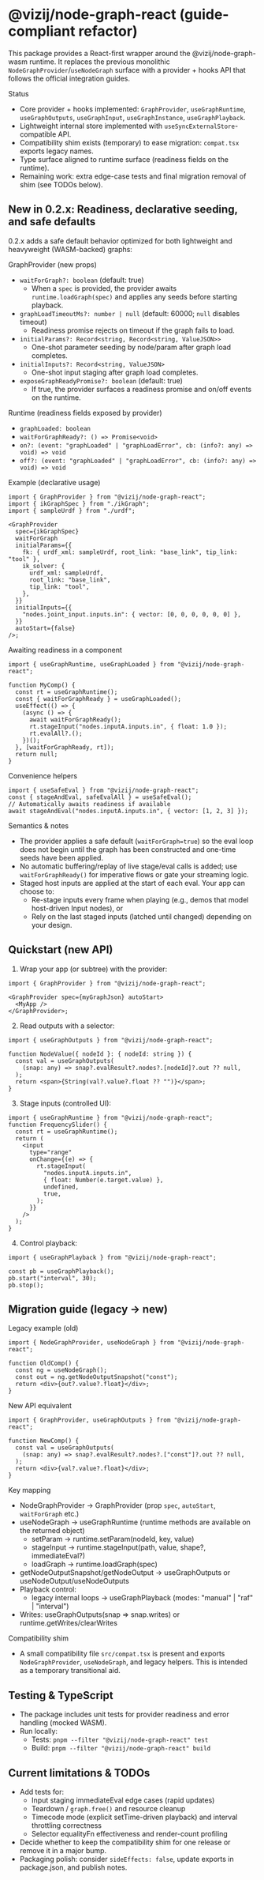 # @vizij/node-graph-react (guide-compliant refactor)

This package provides a React-first wrapper around the @vizij/node-graph-wasm runtime.
It replaces the previous monolithic `NodeGraphProvider`/`useNodeGraph` surface with a provider + hooks API that follows the official integration guides.

Status

- Core provider + hooks implemented: `GraphProvider`, `useGraphRuntime`, `useGraphOutputs`, `useGraphInput`, `useGraphInstance`, `useGraphPlayback`.
- Lightweight internal store implemented with `useSyncExternalStore`-compatible API.
- Compatibility shim exists (temporary) to ease migration: `compat.tsx` exports legacy names.
- Type surface aligned to runtime surface (readiness fields on the runtime).
- Remaining work: extra edge-case tests and final migration removal of shim (see TODOs below).

## New in 0.2.x: Readiness, declarative seeding, and safe defaults

0.2.x adds a safe default behavior optimized for both lightweight and heavyweight (WASM-backed) graphs:

GraphProvider (new props)

- `waitForGraph?: boolean` (default: true)
  - When a `spec` is provided, the provider awaits `runtime.loadGraph(spec)` and applies any seeds before starting playback.
- `graphLoadTimeoutMs?: number | null` (default: 60000; `null` disables timeout)
  - Readiness promise rejects on timeout if the graph fails to load.
- `initialParams?: Record<string, Record<string, ValueJSON>>`
  - One-shot parameter seeding by node/param after graph load completes.
- `initialInputs?: Record<string, ValueJSON>`
  - One-shot input staging after graph load completes.
- `exposeGraphReadyPromise?: boolean` (default: true)
  - If true, the provider surfaces a readiness promise and on/off events on the runtime.

Runtime (readiness fields exposed by provider)

- `graphLoaded: boolean`
- `waitForGraphReady?: () => Promise<void>`
- `on?: (event: "graphLoaded" | "graphLoadError", cb: (info?: any) => void) => void`
- `off?: (event: "graphLoaded" | "graphLoadError", cb: (info?: any) => void) => void`

Example (declarative usage)

```tsx
import { GraphProvider } from "@vizij/node-graph-react";
import { ikGraphSpec } from "./ikGraph";
import { sampleUrdf } from "./urdf";

<GraphProvider
  spec={ikGraphSpec}
  waitForGraph
  initialParams={{
    fk: { urdf_xml: sampleUrdf, root_link: "base_link", tip_link: "tool" },
    ik_solver: {
      urdf_xml: sampleUrdf,
      root_link: "base_link",
      tip_link: "tool",
    },
  }}
  initialInputs={{
    "nodes.joint_input.inputs.in": { vector: [0, 0, 0, 0, 0, 0] },
  }}
  autoStart={false}
/>;
```

Awaiting readiness in a component

```tsx
import { useGraphRuntime, useGraphLoaded } from "@vizij/node-graph-react";

function MyComp() {
  const rt = useGraphRuntime();
  const { waitForGraphReady } = useGraphLoaded();
  useEffect(() => {
    (async () => {
      await waitForGraphReady();
      rt.stageInput("nodes.inputA.inputs.in", { float: 1.0 });
      rt.evalAll?.();
    })();
  }, [waitForGraphReady, rt]);
  return null;
}
```

Convenience helpers

```tsx
import { useSafeEval } from "@vizij/node-graph-react";
const { stageAndEval, safeEvalAll } = useSafeEval();
// Automatically awaits readiness if available
await stageAndEval("nodes.inputA.inputs.in", { vector: [1, 2, 3] });
```

Semantics & notes

- The provider applies a safe default (`waitForGraph=true`) so the eval loop does not begin until the graph has been constructed and one-time seeds have been applied.
- No automatic buffering/replay of live stage/eval calls is added; use `waitForGraphReady()` for imperative flows or gate your streaming logic.
- Staged host inputs are applied at the start of each eval. Your app can choose to:
  - Re-stage inputs every frame when playing (e.g., demos that model host-driven Input nodes), or
  - Rely on the last staged inputs (latched until changed) depending on your design.

## Quickstart (new API)

1. Wrap your app (or subtree) with the provider:

```tsx
import { GraphProvider } from "@vizij/node-graph-react";

<GraphProvider spec={myGraphJson} autoStart>
  <MyApp />
</GraphProvider>;
```

2. Read outputs with a selector:

```tsx
import { useGraphOutputs } from "@vizij/node-graph-react";

function NodeValue({ nodeId }: { nodeId: string }) {
  const val = useGraphOutputs(
    (snap: any) => snap?.evalResult?.nodes?.[nodeId]?.out ?? null,
  );
  return <span>{String(val?.value?.float ?? "")}</span>;
}
```

3. Stage inputs (controlled UI):

```tsx
import { useGraphRuntime } from "@vizij/node-graph-react";
function FrequencySlider() {
  const rt = useGraphRuntime();
  return (
    <input
      type="range"
      onChange={(e) => {
        rt.stageInput(
          "nodes.inputA.inputs.in",
          { float: Number(e.target.value) },
          undefined,
          true,
        );
      }}
    />
  );
}
```

4. Control playback:

```tsx
import { useGraphPlayback } from "@vizij/node-graph-react";

const pb = useGraphPlayback();
pb.start("interval", 30);
pb.stop();
```

## Migration guide (legacy -> new)

Legacy example (old)

```tsx
import { NodeGraphProvider, useNodeGraph } from "@vizij/node-graph-react";

function OldComp() {
  const ng = useNodeGraph();
  const out = ng.getNodeOutputSnapshot("const");
  return <div>{out?.value?.float}</div>;
}
```

New API equivalent

```tsx
import { GraphProvider, useGraphOutputs } from "@vizij/node-graph-react";

function NewComp() {
  const val = useGraphOutputs(
    (snap: any) => snap?.evalResult?.nodes?.["const"]?.out ?? null,
  );
  return <div>{val?.value?.float}</div>;
}
```

Key mapping

- NodeGraphProvider -> GraphProvider (prop `spec`, `autoStart`, `waitForGraph` etc.)
- useNodeGraph -> useGraphRuntime (runtime methods are available on the returned object)
  - setParam -> runtime.setParam(nodeId, key, value)
  - stageInput -> runtime.stageInput(path, value, shape?, immediateEval?)
  - loadGraph -> runtime.loadGraph(spec)
- getNodeOutputSnapshot/getNodeOutput -> useGraphOutputs or useNodeOutput/useNodeOutputs
- Playback control:
  - legacy internal loops -> useGraphPlayback (modes: "manual" | "raf" | "interval")
- Writes: useGraphOutputs(snap => snap.writes) or runtime.getWrites/clearWrites

Compatibility shim

- A small compatibility file `src/compat.tsx` is present and exports `NodeGraphProvider`, `useNodeGraph`, and legacy helpers. This is intended as a temporary transitional aid.

## Testing & TypeScript

- The package includes unit tests for provider readiness and error handling (mocked WASM).
- Run locally:
  - Tests: `pnpm --filter "@vizij/node-graph-react" test`
  - Build: `pnpm --filter "@vizij/node-graph-react" build`

## Current limitations & TODOs

- Add tests for:
  - Input staging immediateEval edge cases (rapid updates)
  - Teardown / `graph.free()` and resource cleanup
  - Timecode mode (explicit setTime-driven playback) and interval throttling correctness
  - Selector equalityFn effectiveness and render-count profiling
- Decide whether to keep the compatibility shim for one release or remove it in a major bump.
- Packaging polish: consider `sideEffects: false`, update exports in package.json, and publish notes.
